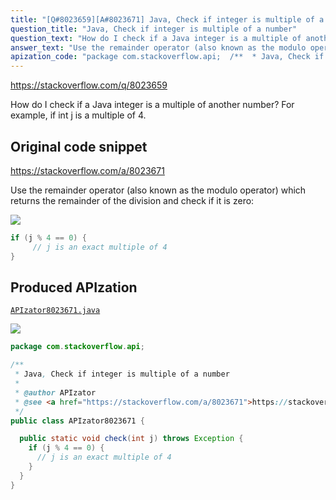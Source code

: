 ```yaml
---
title: "[Q#8023659][A#8023671] Java, Check if integer is multiple of a number"
question_title: "Java, Check if integer is multiple of a number"
question_text: "How do I check if a Java integer is a multiple of another number?  For example, if int j is a multiple of 4."
answer_text: "Use the remainder operator (also known as the modulo operator) which returns the remainder of the division and check if it is zero:"
apization_code: "package com.stackoverflow.api;  /**  * Java, Check if integer is multiple of a number  *  * @author APIzator  * @see <a href=\"https://stackoverflow.com/a/8023671\">https://stackoverflow.com/a/8023671</a>  */ public class APIzator8023671 {    public static void check(int j) throws Exception {     if (j % 4 == 0) {       // j is an exact multiple of 4     }   } }"
---
```


https://stackoverflow.com/q/8023659

How do I check if a Java integer is a multiple of another number?  For example, if int j is a multiple of 4.



## Original code snippet

https://stackoverflow.com/a/8023671

Use the remainder operator (also known as the modulo operator) which returns the remainder of the division and check if it is zero:

<div class="code-logo"><img src="/stackoverflow.png" /></div>

```java
if (j % 4 == 0) {
     // j is an exact multiple of 4
}
```

## Produced APIzation

[`APIzator8023671.java`](https://github.com/pasqualesalza/apization-temp-data/raw/master/search/APIzator8023671.java)

<div class="code-logo"><img src="/apizator.png" /></div>

```java
package com.stackoverflow.api;

/**
 * Java, Check if integer is multiple of a number
 *
 * @author APIzator
 * @see <a href="https://stackoverflow.com/a/8023671">https://stackoverflow.com/a/8023671</a>
 */
public class APIzator8023671 {

  public static void check(int j) throws Exception {
    if (j % 4 == 0) {
      // j is an exact multiple of 4
    }
  }
}

```